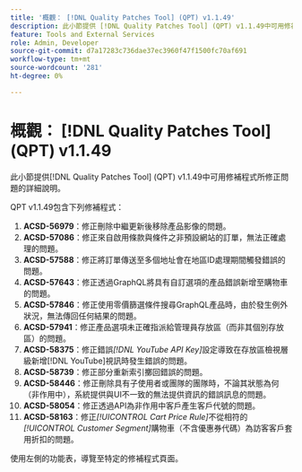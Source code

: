```yaml
---
title: '概觀： [!DNL Quality Patches Tool] (QPT) v1.1.49'
description: 此小節提供 [!DNL Quality Patches Tool] (QPT) v1.1.49中可用修補程式所修正問題的詳細說明。
feature: Tools and External Services
role: Admin, Developer
source-git-commit: d7a17283c736dae37ec3960f47f1500fc70af691
workflow-type: tm+mt
source-wordcount: '281'
ht-degree: 0%

---
```


# 概觀： [!DNL Quality Patches Tool] (QPT) v1.1.49

此小節提供[!DNL Quality Patches Tool] (QPT) v1.1.49中可用修補程式所修正問題的詳細說明。

QPT v1.1.49包含下列修補程式：

1. **ACSD-56979**：修正刪除中繼更新後移除產品影像的問題。
1. **ACSD-57086**：修正來自啟用條款與條件之非預設網站的訂單，無法正確處理的問題。
1. **ACSD-57588**：修正將訂單傳送至多個地址會在地區ID處理期間觸發錯誤的問題。
1. **ACSD-57643**：修正透過GraphQL將具有自訂選項的產品錯誤新增至購物車的問題。
1. **ACSD-57846**：修正使用零價篩選條件搜尋GraphQL產品時，由於發生例外狀況，無法傳回任何結果的問題。
1. **ACSD-57941**：修正產品選項未正確指派給管理員存放區（而非其個別存放區）的問題。
1. **ACSD-58375**：修正錯誤&#x200B;*[!DNL YouTube API Key]*&#x200B;設定導致在存放區檢視層級新增[!DNL YouTube]視訊時發生錯誤的問題。
1. **ACSD-58739**：修正部分重新索引擲回錯誤的問題。
1. **ACSD-58446**：修正刪除具有子使用者或團隊的團隊時，不論其狀態為何（非作用中），系統提供與UI不一致的無法提供資訊的錯誤訊息的問題。
1. **ACSD-58054**：修正透過API為非作用中客戶產生客戶代號的問題。
1. **ACSD-58163**：修正&#x200B;*[!UICONTROL Cart Price Rule]*&#x200B;不從相符的&#x200B;*[!UICONTROL Customer Segment]*&#x200B;購物車（不含優惠券代碼）為訪客客戶套用折扣的問題。

使用左側的功能表，導覽至特定的修補程式頁面。

